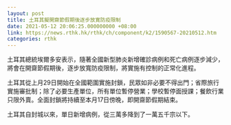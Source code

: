 ```yaml
---
layout: post
title: 土耳其擬開齋節假期後逐步放寛防疫限制
date: 2021-05-12 20:06:25.000000000 +08:00
link: https://news.rthk.hk/rthk/ch/component/k2/1590567-20210512.htm
categories: rthk
---
```


土耳其總統埃爾多安表示，隨著全國新型肺炎新增確診病例和死亡病例逐步減少，將會在開齋節假期後，逐步放寬防疫限制，將實施有控制的正常化進程。

土耳其從上月29日開始在全國範圍實施封鎖，民眾如非必要不得出門；省際旅行實施審批制；除了必要生產單位，所有單位暫停營業；學校暫停面授課；餐飲行業只限外賣。全面封鎖將持續至本月17日傍晚，即開齋節假期結束。

土耳其自封城以來，單日新增病例，從三萬多降到了一萬五千宗以下。
